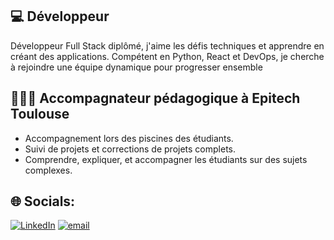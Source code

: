 ## 💻 **Développeur**

Développeur Full Stack diplômé, j'aime les défis techniques
et apprendre en créant des applications. Compétent en
Python, React et DevOps, je cherche à rejoindre une équipe
dynamique pour progresser ensemble

## 👨🏻‍🏫 **Accompagnateur pédagogique à Epitech Toulouse**

+ Accompagnement lors des piscines des étudiants.
+ Suivi de projets et corrections de projets complets.
+ Comprendre, expliquer, et accompagner les étudiants sur des
sujets complexes.

## 🌐 Socials:
[![LinkedIn](https://img.shields.io/badge/LinkedIn-%230077B5.svg?logo=linkedin&logoColor=white)](https://www.linkedin.com/in/loic-rouzaud-614b02202/) [![email](https://img.shields.io/badge/Email-D14836?logo=gmail&logoColor=white)](mailto:loic.rouzaud@epitech.eu)
